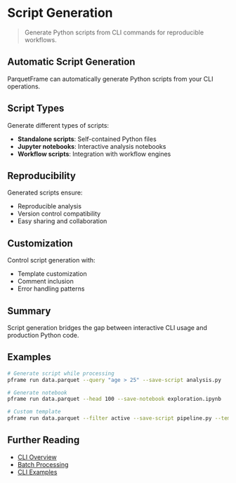 # Script Generation

> Generate Python scripts from CLI commands for reproducible workflows.

## Automatic Script Generation

ParquetFrame can automatically generate Python scripts from your CLI operations.

## Script Types

Generate different types of scripts:
- **Standalone scripts**: Self-contained Python files
- **Jupyter notebooks**: Interactive analysis notebooks
- **Workflow scripts**: Integration with workflow engines

## Reproducibility

Generated scripts ensure:
- Reproducible analysis
- Version control compatibility
- Easy sharing and collaboration

## Customization

Control script generation with:
- Template customization
- Comment inclusion
- Error handling patterns

## Summary

Script generation bridges the gap between interactive CLI usage and production Python code.

## Examples

```bash
# Generate script while processing
pframe run data.parquet --query "age > 25" --save-script analysis.py

# Generate notebook
pframe run data.parquet --head 100 --save-notebook exploration.ipynb

# Custom template
pframe run data.parquet --filter active --save-script pipeline.py --template production
```

## Further Reading

- [CLI Overview](index.md)
- [Batch Processing](batch.md)
- [CLI Examples](examples.md)